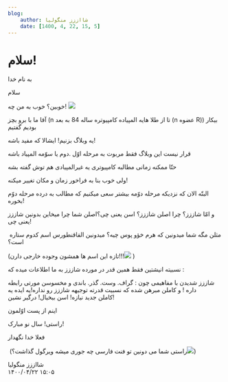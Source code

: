```yaml
---
blog:
    author: شااززز منگولیا
    date: [1400, 4, 22, 15, 5]
---
```

# سلام!

<div class="cnt">
<p>به نام خدا</p>
<p>سلام</p>
<p>خوبین؟ خوب به من چه! <img src="http://blogfa.com/images/smileys/03.gif"/></p>
<p>آقا ما با برو بچز (n تا از طلا هایه المپیاده کامپیوتره ساله 84 به بعد (n عضوه R)) بیکار بودیم گفتیم</p>
<p>یه وبلاگ بزنیم! ایشالا که مفید باشه!</p>
<p>قرار نیست این وبلاگ فقط مربوت به مرحله اوّل .دوم یا سوّمه المپیاد باشه</p>
<p>حتّا ممکنه زمانی مطالبه کامپیوتری یه غیرالمپیادی هم توش گفته بشه</p>
<p>ولی خوب بنا به فراخور زمان و مکان تغییر میکنه!</p>
<p>البتّه الان که نزدیکه مرحله دوّمه بیشتر سعی میکنیم که مطالب به درده مرحله دوّم بخوره!</p>
<p>و امّا شاززز؟ چرا اصلن شاززز؟ اسن یعنی چی؟اصلن شما چرا میخاین بدونین شاززز یعنی چی!</p>
<p> مثلن مگه شما میدونین که هرم خؤو پوس چیه؟ میدونین الفاقنطورس اسم کدوم ستاره است؟</p>
<p>(تازه این اسم ها همشون وجوده خارجی دارن!!!<img src="http://blogfa.com/images/smileys/03.gif"/> )</p>
<p>نسبیته انیشتین فقط همین قدر در مورده شاززز به ما اطلاعات میده که :</p>
<p>شاززز شدیدن با مفاهیمی چون : گراف. وست. گذر. باندی و مخسوسن مورتی رابطه داره ! و کاملن مبرهن شده که نسبیت قدرته توجیهه شاززز رو نداره!یه ایده یه کاملن جدید نیازه! اسن بیخیال! درگیر نشین!</p>
<p>اینم از پست اوّلمون</p>
<p>راستی! سال نو مبارک!</p>
<p>فعلا خدا نگهدار</p>
<p> (راستی شما می دونین تو فنت فارسی چه جوری میشه ویرگول گذاشت؟<img src="http://blogfa.com/images/smileys/03.gif"/>)</p>
</div>

<div class="blog-info">
    <div class="blog-author">شااززز منگولیا</div>
    <div class="blog-date">۱۴۰۰/۰۴/۲۲ ۱۵:۰۵</div>
</div>


